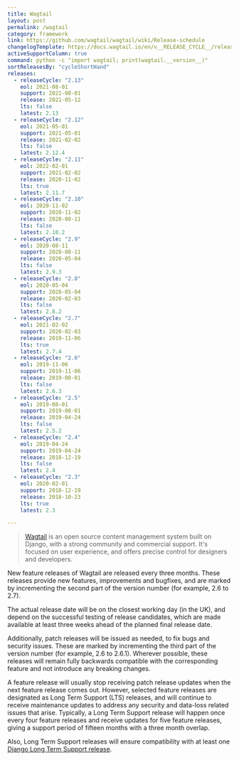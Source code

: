 ```yaml
---
title: Wagtail
layout: post
permalink: /wagtail
category: framework
link: https://github.com/wagtail/wagtail/wiki/Release-schedule
changelogTemplate: https://docs.wagtail.io/en/v__RELEASE_CYCLE__/releases/__LATEST__.html
activeSupportColumn: true
command: python -c "import wagtail; print(wagtail.__version__)"
sortReleasesBy: "cycleShortHand"
releases:
  - releaseCycle: "2.13"
    eol: 2021-08-01
    support: 2021-08-01
    release: 2021-05-12
    lts: false
    latest: 2.13
  - releaseCycle: "2.12"
    eol: 2021-05-01
    support: 2021-05-01
    release: 2021-02-02
    lts: false
    latest: 2.12.4
  - releaseCycle: "2.11"
    eol: 2022-02-01
    support: 2021-02-02
    release: 2020-11-02
    lts: true
    latest: 2.11.7
  - releaseCycle: "2.10"
    eol: 2020-11-02
    support: 2020-11-02
    release: 2020-08-11
    lts: false
    latest: 2.10.2
  - releaseCycle: "2.9"
    eol: 2020-08-11
    support: 2020-08-11
    release: 2020-05-04
    lts: false
    latest: 2.9.3
  - releaseCycle: "2.8"
    eol: 2020-05-04
    support: 2020-05-04
    release: 2020-02-03
    lts: false
    latest: 2.8.2
  - releaseCycle: "2.7"
    eol: 2021-02-02
    support: 2020-02-03
    release: 2019-11-06
    lts: true
    latest: 2.7.4
  - releaseCycle: "2.6"
    eol: 2019-11-06
    support: 2019-11-06
    release: 2019-08-01
    lts: false
    latest: 2.6.3
  - releaseCycle: "2.5"
    eol: 2019-08-01
    support: 2019-08-01
    release: 2019-04-24
    lts: false
    latest: 2.5.2
  - releaseCycle: "2.4"
    eol: 2019-04-24
    support: 2019-04-24
    release: 2018-12-19
    lts: false
    latest: 2.4
  - releaseCycle: "2.3"
    eol: 2020-02-01
    support: 2018-12-19
    release: 2018-10-23
    lts: true
    latest: 2.3

---
```

> [Wagtail](https://wagtail.io/) is an open source content management system built on Django, with a strong community and commercial support. It's focused on user experience, and offers precise control for designers and developers.

New feature releases of Wagtail are released every three months. These releases provide new features, improvements and bugfixes, and are marked by incrementing the second part of the version number (for example, 2.6 to 2.7).

The actual release date will be on the closest working day (in the UK), and depend on the successful testing of release candidates, which are made available at least three weeks ahead of the planned final release date.

Additionally, patch releases will be issued as needed, to fix bugs and security issues. These are marked by incrementing the third part of the version number (for example, 2.6 to 2.6.1). Wherever possible, these releases will remain fully backwards compatible with the corresponding feature and not introduce any breaking changes.

A feature release will usually stop receiving patch release updates when the next feature release comes out. However, selected feature releases are designated as Long Term Support (LTS) releases, and will continue to receive maintenance updates to address any security and data-loss related issues that arise. Typically, a Long Term Support release will happen once every four feature releases and receive updates for five feature releases, giving a support period of fifteen months with a three month overlap.

Also, Long Term Support releases will ensure compatibility with at least one [Django Long Term Support release](https://www.djangoproject.com/download/#supported-versions).
